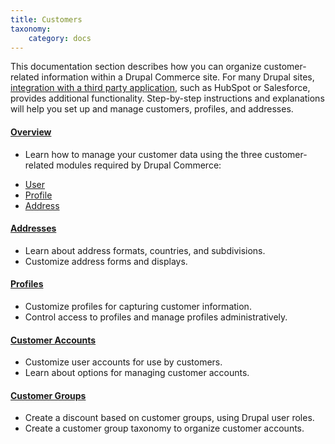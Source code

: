 ```yaml
---
title: Customers
taxonomy:
    category: docs
---
```


This documentation section describes how you can organize customer-related information within a Drupal Commerce site. For many Drupal sites, [integration with a third party application], such as HubSpot or Salesforce, provides additional functionality. Step-by-step instructions and explanations will help you set up and manage customers, profiles, and addresses. 

#### [Overview](01.overview)
- Learn how to manage your customer data using the three customer-related modules required by Drupal Commerce:
 * [User]
 * [Profile]
 * [Address]

#### [Addresses](02.addresses)
- Learn about address formats, countries, and subdivisions.
- Customize address forms and displays.

#### [Profiles](03.profiles)
- Customize profiles for capturing customer information.
- Control access to profiles and manage profiles administratively.

#### [Customer Accounts](04.customer-accounts)
- Customize user accounts for use by customers.
- Learn about options for managing customer accounts.

#### [Customer Groups](05.customer-groups)
- Create a discount based on customer groups, using Drupal user roles.
- Create a customer group taxonomy to organize customer accounts.

[User]: https://www.drupal.org/docs/8/core/modules/user
[Profile]: https://www.drupal.org/project/profile
[Address]: https://www.drupal.org/project/address
[integration with a third party application]: https://medium.com/@ayushjn/drupal-8-and-third-party-integrations-ac7a2ba3e23